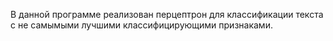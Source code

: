 В данной программе реализован перцептрон для классификации текста с не самымыми лучшими классифицирующими признаками.
